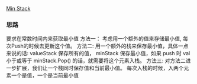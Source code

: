 [Min Stack](https://leetcode.com/problems/min-stack/)

### 思路
要求在常数时间内来获取最小值
方法一：
考虑用一个额外的值来存储最小值, 每次Push的时候去更新这个值。
方法二:
用一个额外的栈来保存最小值，具体一点来说的话:
valueStack 保存所有的值，
minStack 保存最小值，如果 push 时 val 小于或等于 minStack.Pop() 的话，就需要将这个元素入栈。
方法三:
对方法二进一步扩展，我们让一个栈同时保存值和当前最小值。
每次入栈的时候，入两个元素一个是值，一个是当前最小值